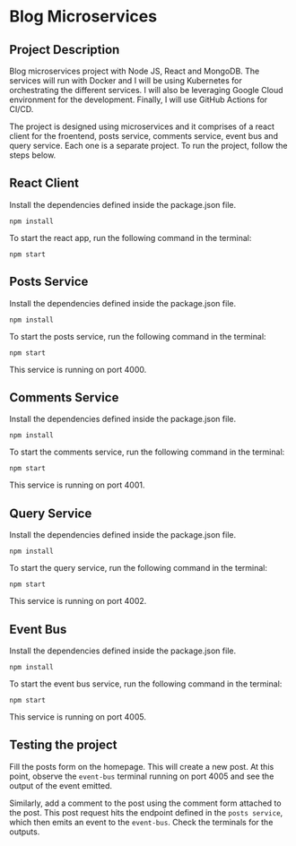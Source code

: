 # Blog Microservices

## Project Description

Blog microservices project with Node JS, React and MongoDB. The services will run with Docker and I will be using Kubernetes for orchestrating the different services. I will also be leveraging Google Cloud environment for the development. Finally, I will use GitHub Actions for CI/CD.

The project is designed using microservices and it comprises of a react client for the froentend, posts service, comments service, event bus and query service. Each one is a separate project. To run the project, follow the steps below.

## React Client

Install the dependencies defined inside the package.json file.

`npm install`

To start the react app, run the following command in the terminal:

`npm start`

## Posts Service

Install the dependencies defined inside the package.json file.

`npm install`

To start the posts service, run the following command in the terminal:

`npm start`

This service is running on port 4000.

## Comments Service

Install the dependencies defined inside the package.json file.

`npm install`

To start the comments service, run the following command in the terminal:

`npm start`

This service is running on port 4001.

## Query Service

Install the dependencies defined inside the package.json file.

`npm install`

To start the query service, run the following command in the terminal:

`npm start`

This service is running on port 4002.

## Event Bus

Install the dependencies defined inside the package.json file.

`npm install`

To start the event bus service, run the following command in the terminal:

`npm start`

This service is running on port 4005.

## Testing the project

Fill the posts form on the homepage. This will create a new post. At this point, observe the `event-bus` terminal running on port 4005 and see the output of the event emitted.

Similarly, add a comment to the post using the comment form attached to the post. This post request hits the endpoint defined in the `posts service`, which then emits an event to the `event-bus`. Check the terminals for the outputs.